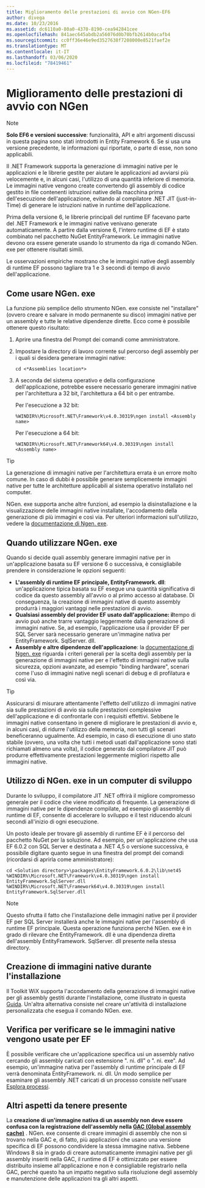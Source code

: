 ```yaml
---
title: Miglioramento delle prestazioni di avvio con NGen-EF6
author: divega
ms.date: 10/23/2016
ms.assetid: dc6110a0-80a0-4370-8190-cea942841cee
ms.openlocfilehash: 841aec645abdb2a56076d0b70bfb2614b0acafb4
ms.sourcegitcommit: cc0ff36e46e9ed3527638f7208000e8521faef2e
ms.translationtype: MT
ms.contentlocale: it-IT
ms.lasthandoff: 03/06/2020
ms.locfileid: "78419461"
---
```

# <a name="improving-startup-performance-with-ngen"></a>Miglioramento delle prestazioni di avvio con NGen
> [!NOTE]
> **Solo EF6 e versioni successive**: funzionalità, API e altri argomenti discussi in questa pagina sono stati introdotti in Entity Framework 6. Se si usa una versione precedente, le informazioni qui riportate, o parte di esse, non sono applicabili.  

Il .NET Framework supporta la generazione di immagini native per le applicazioni e le librerie gestite per aiutare le applicazioni ad avviarsi più velocemente e, in alcuni casi, l'utilizzo di una quantità inferiore di memoria. Le immagini native vengono create convertendo gli assembly di codice gestito in file contenenti istruzioni native della macchina prima dell'esecuzione dell'applicazione, evitando al compilatore .NET JIT (just-in-Time) di generare le istruzioni native in runtime dell'applicazione.  

Prima della versione 6, le librerie principali del runtime EF facevano parte del .NET Framework e le immagini native venivano generate automaticamente. A partire dalla versione 6, l'intero runtime di EF è stato combinato nel pacchetto NuGet EntityFramework. Le immagini native devono ora essere generate usando lo strumento da riga di comando NGen. exe per ottenere risultati simili.  

Le osservazioni empiriche mostrano che le immagini native degli assembly di runtime EF possono tagliare tra 1 e 3 secondi di tempo di avvio dell'applicazione.  

## <a name="how-to-use-ngenexe"></a>Come usare NGen. exe  

La funzione più semplice dello strumento NGen. exe consiste nel "installare" (ovvero creare e salvare in modo permanente su disco) immagini native per un assembly e tutte le relative dipendenze dirette. Ecco come è possibile ottenere questo risultato:  

1. Aprire una finestra del Prompt dei comandi come amministratore.
2. Impostare la directory di lavoro corrente sul percorso degli assembly per i quali si desidera generare immagini native:

   ``` console
   cd <*Assemblies location*>  
   ```

3. A seconda del sistema operativo e della configurazione dell'applicazione, potrebbe essere necessario generare immagini native per l'architettura a 32 bit, l'architettura a 64 bit o per entrambe.

   Per l'esecuzione a 32 bit:

   ``` console
   %WINDIR%\Microsoft.NET\Framework\v4.0.30319\ngen install <Assembly name>  
   ```

   Per l'esecuzione a 64 bit:
  
   ``` console
   %WINDIR%\Microsoft.NET\Framework64\v4.0.30319\ngen install <Assembly name>  
   ```

> [!TIP]
> La generazione di immagini native per l'architettura errata è un errore molto comune. In caso di dubbi è possibile generare semplicemente immagini native per tutte le architetture applicabili al sistema operativo installato nel computer.  

NGen. exe supporta anche altre funzioni, ad esempio la disinstallazione e la visualizzazione delle immagini native installate, l'accodamento della generazione di più immagini e così via. Per ulteriori informazioni sull'utilizzo, vedere la [documentazione di Ngen. exe](https://msdn.microsoft.com/library/6t9t5wcf.aspx).  

## <a name="when-to-use-ngenexe"></a>Quando utilizzare NGen. exe  

Quando si decide quali assembly generare immagini native per in un'applicazione basata su EF versione 6 o successiva, è consigliabile prendere in considerazione le opzioni seguenti:  

- **L'assembly di runtime EF principale, EntityFramework. dll**: un'applicazione tipica basata su EF esegue una quantità significativa di codice da questo assembly all'avvio o al primo accesso al database. Di conseguenza, la creazione di immagini native di questo assembly produrrà i maggiori vantaggi nelle prestazioni di avvio.  
- **Qualsiasi assembly del provider EF usato dall'applicazione: il**tempo di avvio può anche trarre vantaggio leggermente dalla generazione di immagini native. Se, ad esempio, l'applicazione usa il provider EF per SQL Server sarà necessario generare un'immagine nativa per EntityFramework. SqlServer. dll.  
- **Assembly e altre dipendenze dell'applicazione**: la [documentazione di Ngen. exe](https://msdn.microsoft.com/library/6t9t5wcf.aspx) riguarda i criteri generali per la scelta degli assembly per la generazione di immagini native per e l'effetto di immagini native sulla sicurezza, opzioni avanzate, ad esempio "binding hardware", scenari come l'uso di immagini native negli scenari di debug e di profilatura e così via.  

> [!TIP]
> Assicurarsi di misurare attentamente l'effetto dell'utilizzo di immagini native sia sulle prestazioni di avvio sia sulle prestazioni complessive dell'applicazione e di confrontarle con i requisiti effettivi. Sebbene le immagini native consentano in genere di migliorare le prestazioni di avvio e, in alcuni casi, di ridurre l'utilizzo della memoria, non tutti gli scenari beneficeranno ugualmente. Ad esempio, in caso di esecuzione di uno stato stabile (ovvero, una volta che tutti i metodi usati dall'applicazione sono stati richiamati almeno una volta), il codice generato dal compilatore JIT può produrre effettivamente prestazioni leggermente migliori rispetto alle immagini native.  

## <a name="using-ngenexe-in-a-development-machine"></a>Utilizzo di NGen. exe in un computer di sviluppo  

Durante lo sviluppo, il compilatore JIT .NET offrirà il migliore compromesso generale per il codice che viene modificato di frequente. La generazione di immagini native per le dipendenze compilate, ad esempio gli assembly di runtime di EF, consente di accelerare lo sviluppo e il test riducendo alcuni secondi all'inizio di ogni esecuzione.  

Un posto ideale per trovare gli assembly di runtime EF è il percorso del pacchetto NuGet per la soluzione. Ad esempio, per un'applicazione che usa EF 6.0.2 con SQL Server e destinata a .NET 4,5 o versione successiva, è possibile digitare quanto segue in una finestra del prompt dei comandi (ricordarsi di aprirla come amministratore):  

```console
cd <Solution directory>\packages\EntityFramework.6.0.2\lib\net45
%WINDIR%\Microsoft.NET\Framework\v4.0.30319\ngen install EntityFramework.SqlServer.dll
%WINDIR%\Microsoft.NET\Framework64\v4.0.30319\ngen install EntityFramework.SqlServer.dll
```  

> [!NOTE]
> Questo sfrutta il fatto che l'installazione delle immagini native per il provider EF per SQL Server installerà anche le immagini native per l'assembly di runtime EF principale. Questa operazione funziona perché NGen. exe è in grado di rilevare che EntityFramework. dll è una dipendenza diretta dell'assembly EntityFramework. SqlServer. dll presente nella stessa directory.  

## <a name="creating-native-images-during-setup"></a>Creazione di immagini native durante l'installazione  

Il Toolkit WiX supporta l'accodamento della generazione di immagini native per gli assembly gestiti durante l'installazione, come illustrato in questa [Guida](https://wixtoolset.org/documentation/manual/v3/howtos/files_and_registry/ngen_managed_assemblies.html). Un'altra alternativa consiste nel creare un'attività di installazione personalizzata che esegua il comando NGen. exe.  

## <a name="verifying-that-native-images-are-being-used-for-ef"></a>Verifica per verificare se le immagini native vengono usate per EF  

È possibile verificare che un'applicazione specifica usi un assembly nativo cercando gli assembly caricati con estensione ". ni. dll" o ". ni. exe". Ad esempio, un'immagine nativa per l'assembly di runtime principale di EF verrà denominata EntityFramework. ni. dll. Un modo semplice per esaminare gli assembly .NET caricati di un processo consiste nell'usare [Esplora processi](https://technet.microsoft.com/sysinternals/bb896653).  

## <a name="other-things-to-be-aware-of"></a>Altri aspetti da tenere presente  

La **creazione di un'immagine nativa di un assembly non deve essere confusa con la registrazione dell'assembly nella [GAC (Global assembly cache)](https://msdn.microsoft.com/library/yf1d93sz.aspx)** . NGen. exe consente di creare immagini di assembly che non si trovano nella GAC e, di fatto, più applicazioni che usano una versione specifica di EF possono condividere la stessa immagine nativa. Sebbene Windows 8 sia in grado di creare automaticamente immagini native per gli assembly inseriti nella GAC, il runtime di EF è ottimizzato per essere distribuito insieme all'applicazione e non è consigliabile registrarlo nella GAC, perché questo ha un impatto negativo sulla risoluzione degli assembly e manutenzione delle applicazioni tra gli altri aspetti.  
